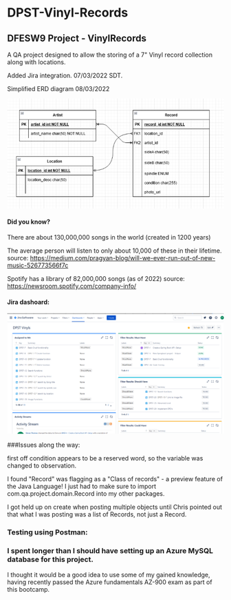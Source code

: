 # DPST-Vinyl-Records
## DFESW9 Project - VinylRecords


A QA project designed to allow the storing of a 7" Vinyl record collection along with locations.


Added Jira integration. 07/03/2022 SDT.

Simplified ERD diagram 08/03/2022

![ERD diagram][simple]

[simple]:./QA-DPST-Vinyl-Records-simp.png

#### Did you know?
There are about 130,000,000 songs in the world (created in 1200 years)

The average person will listen to only about 10,000 of these in their lifetime. source: https://medium.com/pragyan-blog/will-we-ever-run-out-of-new-music-526773566f7c

Spotify has a library of 82,000,000 songs (as of 2022) source: https://newsroom.spotify.com/company-info/



#### Jira dashoard:
![Jira-dash2][Jira2]

[Jira2]:./QA-project-Jira-dashboard2.png


###Issues along the way:

first off condition appears to be a reserved word, so the variable was changed to observation.

I found "Record" was flagging as a "Class of records" - a preview feature of the Java Language! 
I just had to make sure to import com.qa.project.domain.Record into my other packages.

I got held up on create when posting multiple objects until Chris pointed out that what I was posting was a list of Records, not just a Record.

### Testing using Postman:

<insert screenshots here>

### I spent longer than I should have setting up an Azure MySQL database for this project.
I thought it would be a good idea to use some of my gained knowledge, having recently passed the Azure fundamentals AZ-900 exam as part of this bootcamp.

